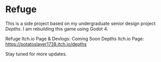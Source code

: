 # Refuge

This is a side project based on my undergraduate senior design project *Depths*. I am rebuilding this game using Godot 4. 

Refuge Itch.io Page & Devlogs: Coming Soon
Depths Itch.io Page: https://potatoslayer1738.itch.io/depths

Stay tuned for more updates. 
